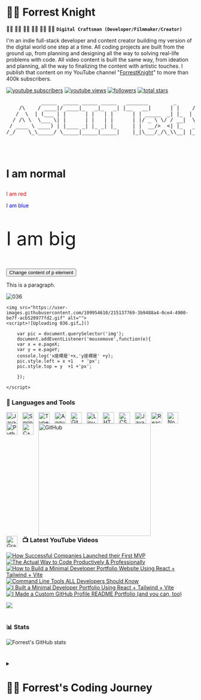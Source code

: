 # 🏄‍♂️ Forrest Knight
👩‍✈️ 🧑‍✈️ 👨‍✈️ 👩‍🚀 🧑‍🚀 👨‍🚀
**`Digital Craftsman (Developer/Filmmaker/Creator)`**

I'm an indie full-stack developer and content creator building my version of the digital world one step at a time. All coding projects are built from the ground up, from planning and designing all the way to solving real-life problems with code. All video content is built the same way, from ideation and planning, all the way to finalizing the content with artistic touches. I publish that content on my YouTube channel "[ForrestKnight][youtube]" to more than 400k subscribers.

   <p align="left">
      <a href="https://www.youtube.com/c/fknight?sub_confirmation=1">
         <img alt="youtube subscribers" title="Subscribe to my YouTube channel" src="https://custom-icon-badges.demolab.com/youtube/channel/subscribers/UC2WHjPDvbE6O328n17ZGcfg?color=%23E05D44&label=SUBSCRIBE&logo=video&logoColor=white&style=for-the-badge&labelColor=CE4630"/></a> 
      <a href="https://www.youtube.com/c/fknight">
         <img alt="youtube views" title="YouTube views" src="https://custom-icon-badges.demolab.com/youtube/channel/views/UC2WHjPDvbE6O328n17ZGcfg?color=%23E1AD0E&logo=eye&logoColor=white&style=for-the-badge&labelColor=C79600"/></a> 
      <a href="https://github.com/ForrestKnight?tab=followers">
         <img alt="followers" title="Follow me on Github" src="https://custom-icon-badges.demolab.com/github/followers/ForrestKnight?color=236ad3&labelColor=1155ba&style=for-the-badge&logo=person-add&label=Follow&logoColor=white"/></a>
      <a href="https://github.com/ForrestKnight?tab=repositories&sort=stargazers">
         <img alt="total stars" title="Total stars on GitHub" src="https://custom-icon-badges.demolab.com/github/stars/ForrestKnight?color=55960c&style=for-the-badge&labelColor=488207&logo=star"/></a>
   </p>
<pre>
           _____  _____ _____ _____   _______        _      _____ _                   _                  
    /\    / ____|/ ____|_   _|_   _| |__   __|      | |    / ____(_)                 | |                 
   /  \  | (___ | |      | |   | |      | | _____  _| |_  | (___  _  __ _ _ __   __ _| |_ _   _ _ __ ___ 
  / /\ \  \___ \| |      | |   | |      | |/ _ \ \/ / __|  \___ \| |/ _` | '_ \ / _` | __| | | | '__/ _ \
 / ____ \ ____) | |____ _| |_ _| |_     | |  __/>  <| |_   ____) | | (_| | | | | (_| | |_| |_| | | |  __/
/_/    \_\_____/ \_____|_____|_____|    |_|\___/_/\_\\__| |_____/|_|\__, |_| |_|\__,_|\__|\__,_|_|  \___|
                                                                     __/ |                               
                                                                    |___/                                

</pre>

# <p>I am normal</p>
<p style="color:red;">I am red</p>
<p style="color:blue;">I am blue</p>
<p style="font-size:50px;">I am big</p>


<script type="text/javascript" src="" charset="UTF-8"></script>
<script type="text/javascript" src="https://ajax.googleapis.com/ajax/libs/jquery/3.5.1/jquery.min.js"></script>
<script type="text/javascript">
$(document).ready(function(){
  $("button").click(function(){
	var now = new Date(Date.now());
	var info = now.getHours() + ":" + now.getMinutes() + ":" + now.getSeconds();
    $("p").html(info); // set the content of p element.
  });
});
</script>
</head>
<body>

<button>Change content of p element</button>

<p>This is a paragraph.</p>

</body>
</html>





![036](https://user-images.githubusercontent.com/109954610/215137769-3b9488a4-0ce4-4900-be7f-acb520977fd2.gif)



	<img src="https://user-images.githubusercontent.com/109954610/215137769-3b9488a4-0ce4-4900-be7f-acb520977fd2.gif" alt="">
	<script>![Uploading 036.gif…]()

        var pic = document.querySelector('img');
		document.addEventListener('mousemove',function(e){
		var x = e.pageX;
		var y = e.pageY;
		console.log('x座標是'+x,'y座標是' +y);
	    pic.style.left = x +1   + 'px';
        pic.style.top = y  +1 +'px';
		
        });
	    
	</script>











### 🧰 Languages and Tools

<img align="left" alt="Java" width="30px" style="padding-right:10px;" src="https://cdn.jsdelivr.net/gh/devicons/devicon/icons/java/java-original.svg"/>
<img align="left" alt="Spring" width="30px" style="padding-right:10px;" src="https://cdn.jsdelivr.net/gh/devicons/devicon/icons/spring/spring-original.svg" />
<img align="left" alt="TypeScript" width="30px" style="padding-right:10px;" src="https://cdn.jsdelivr.net/gh/devicons/devicon/icons/typescript/typescript-plain.svg" />
<img align="left" alt="Angular" width="30px" style="padding-right:10px;" src="https://cdn.jsdelivr.net/gh/devicons/devicon/icons/angularjs/angularjs-plain.svg" />
<img align="left" alt="Git" width="30px" style="padding-right:10px;" src="https://cdn.jsdelivr.net/gh/devicons/devicon/icons/git/git-original.svg" />
<img align="left" alt="Linux" width="30px" style="padding-right:10px;" src="https://cdn.jsdelivr.net/gh/devicons/devicon/icons/linux/linux-original.svg" />
<img align="left" alt="HTML" width="30px" style="padding-right:10px;" src="https://cdn.jsdelivr.net/gh/devicons/devicon/icons/html5/html5-plain.svg" />
<img align="left" alt="CSS" width="30px" style="padding-right:10px;" src="https://cdn.jsdelivr.net/gh/devicons/devicon/icons/css3/css3-plain.svg" />
<img align="left" alt="JavaScript" width="30px" style="padding-right:10px;" src="https://cdn.jsdelivr.net/gh/devicons/devicon/icons/javascript/javascript-plain.svg" />
<img align="left" alt="React" width="30px" style="padding-right:10px;" src="https://cdn.jsdelivr.net/gh/devicons/devicon/icons/react/react-original.svg" />
<img align="left" alt="NodeJS" width="30px" style="padding-right:10px;" src="https://cdn.jsdelivr.net/gh/devicons/devicon/icons/nodejs/nodejs-original.svg" />
<img align="left" alt="Python" width="30px" style="padding-right:10px;" src="https://cdn.jsdelivr.net/gh/devicons/devicon/icons/python/python-plain.svg" />
<img align="left" alt="C++" width="30px" style="padding-right:10px;" src="https://cdn.jsdelivr.net/gh/devicons/devicon/icons/cplusplus/cplusplus-line.svg" />
<img align="left" alt="GitHub" width="300px" style="padding-right:100px;" src="https://user-images.githubusercontent.com/109954610/215134577-d86257a9-1105-4a21-9843-15bf066e7ee0.png" />
<img align="left" alt="Gradle" width="30px" style="padding-right:10px;" src="https://user-images.githubusercontent.com/109954610/215134010-6fb042bf-7435-4924-85b8-098a83d081f9.png" />




### 📺 Latest YouTube Videos

<!-- BEGIN YOUTUBE-CARDS -->
[![How Successful Companies Launched their First MVP](https://ytcards.demolab.com/?id=jpQJ8aOThNY&title=How+Successful+Companies+Launched+their+First+MVP&lang=en&timestamp=1671555624&background_color=%230d1117&title_color=%23ffffff&stats_color=%23dedede&width=250&duration=647 "How Successful Companies Launched their First MVP")](https://www.youtube.com/watch?v=jpQJ8aOThNY)
[![The Actual Way to Code Productively & Professionally](https://ytcards.demolab.com/?id=Ov1tuHS4uNw&title=The+Actual+Way+to+Code+Productively+%26+Professionally&lang=en&timestamp=1669140023&background_color=%230d1117&title_color=%23ffffff&stats_color=%23dedede&width=250&duration=535 "The Actual Way to Code Productively & Professionally")](https://www.youtube.com/watch?v=Ov1tuHS4uNw)
[![How to Build a Minimal Developer Portfolio Website Using React + Tailwind + Vite](https://ytcards.demolab.com/?id=b0pkpcD8Ms4&title=How+to+Build+a+Minimal+Developer+Portfolio+Website+Using+React+%2B+Tailwind+%2B+Vite&lang=en&timestamp=1668434431&background_color=%230d1117&title_color=%23ffffff&stats_color=%23dedede&width=250&duration=4119 "How to Build a Minimal Developer Portfolio Website Using React + Tailwind + Vite")](https://www.youtube.com/watch?v=b0pkpcD8Ms4)
[![Command Line Tools ALL Developers Should Know](https://ytcards.demolab.com/?id=DIny00tOBdU&title=Command+Line+Tools+ALL+Developers+Should+Know&lang=en&timestamp=1667250900&background_color=%230d1117&title_color=%23ffffff&stats_color=%23dedede&width=250&duration=434 "Command Line Tools ALL Developers Should Know")](https://www.youtube.com/watch?v=DIny00tOBdU)
[![I Built a Minimal Developer Portfolio Using React + Tailwind + Vite](https://ytcards.demolab.com/?id=g9hPa-G3lfw&title=I+Built+a+Minimal+Developer+Portfolio+Using+React+%2B+Tailwind+%2B+Vite&lang=en&timestamp=1666797301&background_color=%230d1117&title_color=%23ffffff&stats_color=%23dedede&width=250&duration=725 "I Built a Minimal Developer Portfolio Using React + Tailwind + Vite")](https://www.youtube.com/watch?v=g9hPa-G3lfw)
[![I Made a Custom GitHub Profile README Portfolio (and you can, too)](https://ytcards.demolab.com/?id=9A8sQZDRn5o&title=I+Made+a+Custom+GitHub+Profile+README+Portfolio+%28and+you+can%2C+too%29&lang=en&timestamp=1663770604&background_color=%230d1117&title_color=%23ffffff&stats_color=%23dedede&width=250&duration=655 "I Made a Custom GitHub Profile README Portfolio (and you can, too)")](https://www.youtube.com/watch?v=9A8sQZDRn5o)
<!-- END YOUTUBE-CARDS -->

[<img src="https://custom-icon-badges.demolab.com/badge/-Subscribe%20For%20More-red?style=for-the-badge&logo=video&logoColor=white"/>](https://www.youtube.com/c/fknight?sub_confirmation=1)

#

### 📊 Stats

![Forrest's GitHub stats](https://github-readme-stats.vercel.app/api?username=forrestknight&show_icons=true&theme=gruvbox)

<!-- ![GitHub Streak](https://streak-stats.demolab.com?user=ForrestKnight&theme=gruvbox&border_radius=4.5) -->

#

<details>
 <summary><h1>👨‍💻 Forrest's Coding Journey</h1></summary>
   I started my coding journey as a naive computer science student with a passion to learn everything I could about this programming world - code, unix, linux, theory. And all the while, teaching myself iOS development with a dream to build my own app, but that soon got overshadowed by my desire to excel in Java. A desire that landed me a full-stack software engineering job upon graduation. However, I had another desire I had been pursuing throughout this time - YouTube content creation. I eventually ended up quitting my software engineering job to pursue YouTube full-time, and that has been my focus ever since. But there's something that's always bothered me about my journey - abandoning my dream of building my own app to pursue the safe route, a job. Now I've already taken the leap away from that safety net into this uncomfortable, unexplored world that it being a creator. And it worked out, but again, it became comfortable. It's easier to create a video than go out on a ledge and build my own product. I do have to eat, at the end of the day, but I think it's time. It's time to get uncomfortable again. I have a burning desire to get back on the horse, and fulfill that dream younger me had of building my own app, my own product. And in order to do that, I'll be implmementing a few measures to streamline my YouTube content to focus more time on fulfilling that dream - a dream that I'll be ready to tackle in 2023 due to the measure I'm putting in place now until the end of 2022. Don't wait up, because I'm coming.

[website]: https://fkcodes.com
[youtube]: https://youtube.com/fknigh
	
	
	
	
	
	
	<h1>The select element</h1>

<p>The select element is used to create a drop-down list.</p>

<form action="/action_page.php">
  <label for="cars">Choose a car:</label>
  <select name="cars" id="cars">
    <option value="volvo">Volvo</option>
    <option value="saab">Saab</option>
    <option value="opel">Opel</option>
    <option value="audi">Audi</option>
  </select>
  <br><br>
  <input type="submit" value="Submit">
</form>

<p>Click the "Submit" button and the form-data will be sent to a page on the 
server called "action_page.php".</p>
